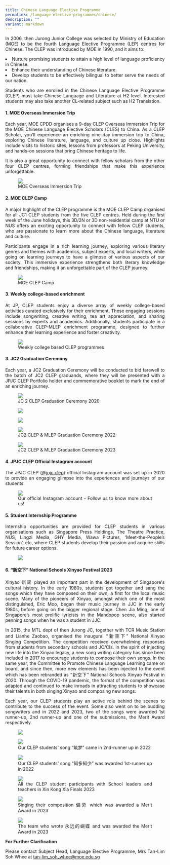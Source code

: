 ```yaml
---
title: Chinese Language Elective Programme
permalink: /language-elective-programmes/chinese/
description: ""
variant: markdown
---
```

<div align="justify">



	
<p>	In 2006, then Jurong Junior College was selected by Ministry of Education (MOE) to be the fourth Language Elective Programme (LEP) centres for Chinese.  The CLEP was introduced by MOE in 1990, and it aims to:</p>
<li>Nurture promising students to attain a high level of language proficiency in Chinese.</li>
<li>Enhance their understanding of Chinese literature. </li>
<li>Develop students to be effectively bilingual to better serve the needs of our nation.</li>
<p>Students who are enrolled in the Chinese Language Elective Programme (CLEP) must take Chinese Language and Literature at H2 level. Interested students may also take another CL-related subject such as H2 Translation.</p>



<h4><b>1. MOE Overseas Immersion Trip</b></h4>

<p>
Each year, MOE CPDD organises a 9-day CLEP Overseas Immersion Trip for the MOE Chinese Language Elective Scholars (CLES) to China. As a CLEP Scholar, you’ll experience an enriching nine-day immersion trip to China, exploring Chinese literature, language, and culture up close. Highlights include visits to historic sites, lessons from professors at Peking University, and hands-on sessions that bring Chinese heritage to life.</p>
<p>It is also a great opportunity to connect with fellow scholars from the other four CLEP centres, forming friendships that make this experience unforgettable.</p>

<figure>
	<img src="/images/Curriculum/CLEP/Clep1.png">
	<figcaption>MOE Overseas Immersion Trip</figcaption></figure>



<h4><b>2. MOE CLEP Camp</b></h4>

<p>A major highlight of the CLEP programme is the MOE CLEP Camp organised for all JC1 CLEP students from the five CLEP centres. Held during the first week of the June holidays, this 3D/2N or 3D non-residential camp at NTU or NUS offers an exciting opportunity to connect with fellow CLEP students, who are passionate to learn more about the Chinese language, literature and culture.</p>
<p>Participants engage in a rich learning journey, exploring various literary genres and themes with academics, subject experts, and local writers, while going on learning journeys to have a glimpse of various aspects of our society. This immersive experience strengthens both literary knowledge and friendships, making it an unforgettable part of the CLEP journey.
</p>
	
<figure>
	<img src="/images/Curriculum/CLEP/Clep2.png">
	<figcaption>MOE CLEP Camp</figcaption></figure>

<h4><b>3. Weekly college-based enrichment</b></h4>
	
<p>At JP, CLEP students enjoy a diverse array of weekly college-based activities curated exclusively for their enrichment. These engaging sessions include songwriting, creative writing, tea art appreciation, and sharing sessions by experts and academics. Additionally, students participate in a collaborative CLEP-MLEP enrichment programme, designed to further enhance their learning experience and foster creativity.
</p>
	
<figure>
	<img src="/images/Curriculum/CLEP/Clep3.png">
	<figcaption>Weekly college based CLEP programmes</figcaption></figure>
	

	
<h4>3. JC2 Graduation Ceremony</h4>

<p>Each year, a JC2 Graduation Ceremony will be conducted to bid farewell to the batch of JC2 CLEP graduands, where they will be presented with a JPJC CLEP Portfolio holder and commemorative booklet to mark the end of an enriching journey.</p>

<figure>
<img src="/images/CLEP%208.jpg">
<figcaption>JC 2 CLEP Graduation Ceremony 2020</figcaption></figure>

<figure>
<img src="/images/CLEP%209.jpg"></figure>

<figure>
<img src="/images/CLEP%2014.jpg"></figure>
	
<figure>
	<img src="/images/Curriculum/CLEP/clep09.jpg">
	<figcaption>JC2 CLEP &amp; MLEP Graduation Ceremony 2022</figcaption></figure>
	
<figure>
	<img src="/images/Curriculum/CLEP/clep10.jpg">
	<figcaption>JC2 CLEP &amp; MLEP Graduation Ceremony 2023</figcaption></figure>
	
<h4>4. JPJC CLEP Official Instagram account</h4>
	
<p>The JPJC CLEP (<a href="https://www.instagram.com/jpjc.clep/?hl=en">@jpjc.clep</a>) official Instagram account was set up in 2020 to provide an engaging glimpse into the experiences and journeys of our students.</p>

<figure>
	<img src="/images/Curriculum/CLEP/clep11.jpg">
	<figcaption>Our official Instagram account - Follow us to know more about us!</figcaption></figure>
	

<h4>5. Student Internship Programme</h4>

<p>
Internship opportunities are provided for CLEP students in various organisations such as Singapore Press Holdings, The Theatre Practice,  NUS,  Lingzi Media, GHY Media, Wawa Pictures,  ‘Meet-the-People’s Session’, etc, where CLEP students develop their passion and acquire skills for future career options.</p>

<figure>
<img src="/images/CLEP%2015.jpg">
</figure>

<h4>6. “新空下” National Schools Xinyao Festival 2023</h4>
	
<p>
Xinyao 新谣 played an important part in the development of Singapore's cultural history. In the early 1980s, students got together and sang the songs which they have composed on their own, a first for the local music scene. Many of the pioneers of Xinyao, amongst which one of the most distinguished, Eric Moo, began their music journey in JJC in the early 1980s, before going on the bigger regional stage.  Chen Jia Ming, one of Singapore’s most prolific lyricists in the Mandopop scene, also started penning songs when he was a student in JJC.</p>

<p>
In 2015, the MTL dept of then Jurong JC, together with TCR Music Station and Lianhe Zaobao, organised the inaugural “新空下” National Xinyao Singing Competition. The competition received overwhelming responses from students from secondary schools and JC/CIs. In the spirit of injecting new life into the Xinyao legacy, a new song writing category has since been included in 2017 to encourage students to compose their own songs. In the same year, the Committee to Promote Chinese Language Learning came on board, and since then, more new elements has been injected to the event which has been rebranded as “新空下” National Schools Xinyao Festival in 2020. Through the COVID-19 pandemic, the format of the competition was adapted and continued to make inroads in attracting students to showcase their talents in both singing Xinyao and composing new songs.</p>
	
<p>
Each year, our CLEP students play an active role behind the scenes to contribute to the success of the event. Some also went on to be budding songwriters and in 2022 and 2023, two of the songs were awarded 1st runner-up, 2nd runner-up and one of the submissions, the Merit Award respectively.</p>

<figure>
<img src="/images/CLEP%2016.jpg">
</figure>
	
<figure>
	<img src="/images/Curriculum/CLEP/clep12.jpg">
	<figcaption>Our CLEP students' song “筑梦” came in 2nd-runner up in 2022</figcaption></figure>
	
<figure>
	<img src="/images/Curriculum/CLEP/clep13.jpg">
	<figcaption>Our CLEP students' song “知多知少” was awarded 1st-runner up in 2022</figcaption></figure>
	
<figure>
	<img src="/images/Curriculum/CLEP/clep14.jpg">
	<figcaption>All the CLEP student participants with School leaders and teachers in Xin Kong Xia Finals 2023</figcaption></figure>
	
<figure>
	<img src="/images/Curriculum/CLEP/clep15.jpg">
	<figcaption>Singing their composition 偏旁 which was awarded a Merit Award in 2023</figcaption></figure>
	
<figure>
	<img src="/images/Curriculum/CLEP/clep16.jpg">
	<figcaption>The team who wrote 永远的蝴蝶 and was awarded the Merit Award in 2023</figcaption></figure>
	
<strong>For Further Clarification</strong>
<p>
Please contact Subject Head, Language Elective Programme, Mrs Tan-Lim Soh Whee at <a href="mailto:tan-lim_soh_whee@moe.edu.sg">tan-lim_soh_whee@moe.edu.sg</a></p>
</div>